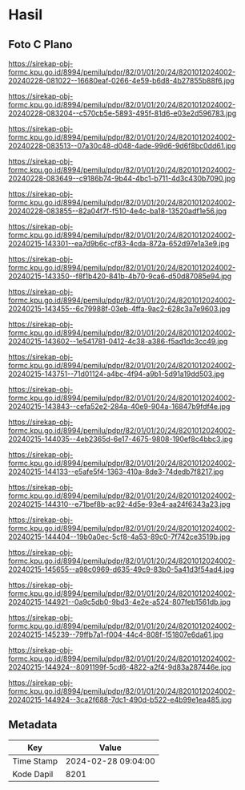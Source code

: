 # Hasil

## Foto C Plano

https://sirekap-obj-formc.kpu.go.id/8994/pemilu/pdpr/82/01/01/20/24/8201012024002-20240228-081022--16680eaf-0266-4e59-b6d8-4b27855b88f6.jpg

https://sirekap-obj-formc.kpu.go.id/8994/pemilu/pdpr/82/01/01/20/24/8201012024002-20240228-083204--c570cb5e-5893-495f-81d6-e03e2d596783.jpg

https://sirekap-obj-formc.kpu.go.id/8994/pemilu/pdpr/82/01/01/20/24/8201012024002-20240228-083513--07a30c48-d048-4ade-99d6-9d6f8bc0dd61.jpg

https://sirekap-obj-formc.kpu.go.id/8994/pemilu/pdpr/82/01/01/20/24/8201012024002-20240228-083649--c9186b74-9b44-4bc1-b711-4d3c430b7090.jpg

https://sirekap-obj-formc.kpu.go.id/8994/pemilu/pdpr/82/01/01/20/24/8201012024002-20240228-083855--82a04f7f-f510-4e4c-ba18-13520adf1e56.jpg

https://sirekap-obj-formc.kpu.go.id/8994/pemilu/pdpr/82/01/01/20/24/8201012024002-20240215-143301--ea7d9b6c-cf83-4cda-872a-652d97e1a3e9.jpg

https://sirekap-obj-formc.kpu.go.id/8994/pemilu/pdpr/82/01/01/20/24/8201012024002-20240215-143350--f8f1b420-841b-4b70-9ca6-d50d87085e94.jpg

https://sirekap-obj-formc.kpu.go.id/8994/pemilu/pdpr/82/01/01/20/24/8201012024002-20240215-143455--6c79988f-03eb-4ffa-9ac2-628c3a7e9603.jpg

https://sirekap-obj-formc.kpu.go.id/8994/pemilu/pdpr/82/01/01/20/24/8201012024002-20240215-143602--1e541781-0412-4c38-a386-f5ad1dc3cc49.jpg

https://sirekap-obj-formc.kpu.go.id/8994/pemilu/pdpr/82/01/01/20/24/8201012024002-20240215-143751--71d01124-a4bc-4f94-a9b1-5d91a19dd503.jpg

https://sirekap-obj-formc.kpu.go.id/8994/pemilu/pdpr/82/01/01/20/24/8201012024002-20240215-143843--cefa52e2-284a-40e9-904a-16847b9fdf4e.jpg

https://sirekap-obj-formc.kpu.go.id/8994/pemilu/pdpr/82/01/01/20/24/8201012024002-20240215-144035--4eb2365d-6e17-4675-9808-190ef8c4bbc3.jpg

https://sirekap-obj-formc.kpu.go.id/8994/pemilu/pdpr/82/01/01/20/24/8201012024002-20240215-144133--e5afe5f4-1363-410a-8de3-74dedb7f8217.jpg

https://sirekap-obj-formc.kpu.go.id/8994/pemilu/pdpr/82/01/01/20/24/8201012024002-20240215-144310--e71bef8b-ac92-4d5e-93e4-aa24f6343a23.jpg

https://sirekap-obj-formc.kpu.go.id/8994/pemilu/pdpr/82/01/01/20/24/8201012024002-20240215-144404--19b0a0ec-5cf8-4a53-89c0-7f742ce3519b.jpg

https://sirekap-obj-formc.kpu.go.id/8994/pemilu/pdpr/82/01/01/20/24/8201012024002-20240215-145655--a98c0969-d635-49c9-83b0-5a41d3f54ad4.jpg

https://sirekap-obj-formc.kpu.go.id/8994/pemilu/pdpr/82/01/01/20/24/8201012024002-20240215-144921--0a9c5db0-9bd3-4e2e-a524-807feb1561db.jpg

https://sirekap-obj-formc.kpu.go.id/8994/pemilu/pdpr/82/01/01/20/24/8201012024002-20240215-145239--79ffb7a1-f004-44c4-808f-151807e6da61.jpg

https://sirekap-obj-formc.kpu.go.id/8994/pemilu/pdpr/82/01/01/20/24/8201012024002-20240215-144924--8091199f-5cd6-4822-a2f4-9d83a287446e.jpg

https://sirekap-obj-formc.kpu.go.id/8994/pemilu/pdpr/82/01/01/20/24/8201012024002-20240215-144924--3ca2f688-7dc1-490d-b522-e4b99e1ea485.jpg


## Metadata

| Key        | Value               |
| ---------- | ------------------- |
| Time Stamp | 2024-02-28 09:04:00 |
| Kode Dapil | 8201                |



